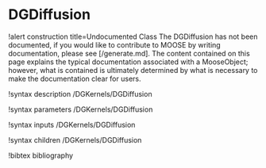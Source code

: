<!-- MOOSE Documentation Stub: Remove this when content is added. -->

# DGDiffusion

!alert construction title=Undocumented Class
The DGDiffusion has not been documented, if you would like to contribute to MOOSE by
writing documentation, please see [/generate.md]. The content contained on this page explains
the typical documentation associated with a MooseObject; however, what is contained is ultimately
determined by what is necessary to make the documentation clear for users.

!syntax description /DGKernels/DGDiffusion

!syntax parameters /DGKernels/DGDiffusion

!syntax inputs /DGKernels/DGDiffusion

!syntax children /DGKernels/DGDiffusion

!bibtex bibliography
